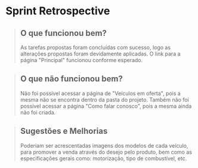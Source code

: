 # Sprint Retrospective

> ## O que funcionou bem?
> As tarefas propostas foram concluídas com sucesso, logo as alterações propostas foram devidamente aplicadas. 
> O link para a página "Principal" funcionou conforme esperado.

> ## O que não funcionou bem?
> Não foi possível acessar a página de "Veículos em oferta", pois a mesma não se encontra dentro da pasta do projeto.
> Também não foi possível acessar a página "Como falar conosco", pois a mesma ainda não foi criada.

> ## Sugestões e Melhorias
> Poderiam ser acrescentadas imagens dos modelos de cada veículo, para promover a venda através do desejo pelo produto, bem como as especificações gerais como: motorização, tipo de combustível, etc.
